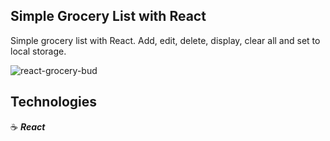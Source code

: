 ## Simple Grocery List with React

Simple grocery list with React. Add, edit, delete, display, clear all and set to local storage.

![react-grocery-bud](https://user-images.githubusercontent.com/43181662/158648471-16fe3dda-1ef2-4718-8dee-367723775ccb.png)

## Technologies

:coffee: **_React_**
